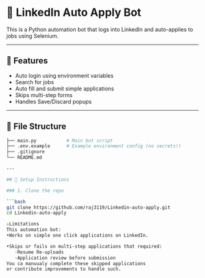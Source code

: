 # 🔗 LinkedIn Auto Apply Bot

This is a Python automation bot that logs into LinkedIn and auto-applies to jobs using Selenium.

---

## 🔧 Features
- Auto login using environment variables
- Search for jobs
- Auto fill and submit simple applications
- Skips multi-step forms
- Handles Save/Discard popups

---

## 📁 File Structure

```bash
├── main.py           # Main bot script
├── .env.example      # Example environment config (no secrets!)
├── .gitignore
└── README.md

---

## 🚀 Setup Instructions

### 1. Clone the repo

```bash
git clone https://github.com/raj3119/Linkedin-auto-apply.git
cd Linkedin-auto-apply

⚠️Limitations
This automation bot:
•Works on simple one click applications on LinkedIn.

•Skips or fails on multi-step applications that required:
   ◦Resume Re-uploads
   ◦Application review before submission
You ca manuualy complete these skipped applications
or contribute improvements to handle such.   